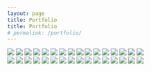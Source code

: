 ```yaml
---
layout: page
title: Portfolio
title: Portfolio
# permalink: /portfolio/
---
```


<!-- 

This page is full of JoeKim hard-coded "get her done and pass the bong" crap. top-level view of the portfolio, going to read data from portfolio.yml and produce a list of categories, with image, etc, or potentially a featured project.

Next page down from here should be all the work within a category.

Next page down is a detail page. 


Civic/Education

Residential

Signage and Wayfinding

Commercial -->

<div class="gallery" data-columns="1">
	<img src="/images/wa-project-photos/Armitage 1.jpg">
	<img src="/images/wa-project-photos/Armitage 2.jpg">
	<img src="/images/wa-project-photos/front elev 100409.jpg">
	<img src="/images/wa-project-photos/Gately Stadium.JPG">
	<img src="/images/wa-project-photos/Toni Patisserie.JPG">
	<img src="/images/wa-project-photos/Handcut.JPG">
	<img src="/images/wa-project-photos/Kenmore.jpg">
	<img src="/images/wa-project-photos/Local Foods 1.JPG">
	<img src="/images/wa-project-photos/Local Foods 2.JPG">
	<img src="/images/wa-project-photos/Local Foods 3.JPG">
	<img src="/images/wa-project-photos/McGiffert 1.jpg">
	<img src="/images/wa-project-photos/McGiffert 2.jpg">
	<img src="/images/wa-project-photos/SEARS 96.JPG">
	<img src="/images/wa-project-photos/Canopy 1.jpg">
	<img src="/images/wa-project-photos/Canopy 4.jpg">
	<img src="/images/wa-project-photos/WA office.jpg">
</div>
<div class="gallery" data-columns="2">
	<img src="/images/wa-project-photos/Armitage 1.jpg">
	<img src="/images/wa-project-photos/Armitage 2.jpg">
	<img src="/images/wa-project-photos/front elev 100409.jpg">
	<img src="/images/wa-project-photos/Gately Stadium.JPG">
	<img src="/images/wa-project-photos/Toni Patisserie.JPG">
	<img src="/images/wa-project-photos/Handcut.JPG">
	<img src="/images/wa-project-photos/Kenmore.jpg">
	<img src="/images/wa-project-photos/Local Foods 1.JPG">
	<img src="/images/wa-project-photos/Local Foods 2.JPG">
	<img src="/images/wa-project-photos/Local Foods 3.JPG">
	<img src="/images/wa-project-photos/McGiffert 1.jpg">
	<img src="/images/wa-project-photos/McGiffert 2.jpg">
	<img src="/images/wa-project-photos/SEARS 96.JPG">
	<img src="/images/wa-project-photos/Canopy 1.jpg">
	<img src="/images/wa-project-photos/Canopy 4.jpg">
	<img src="/images/wa-project-photos/WA office.jpg">
</div>
